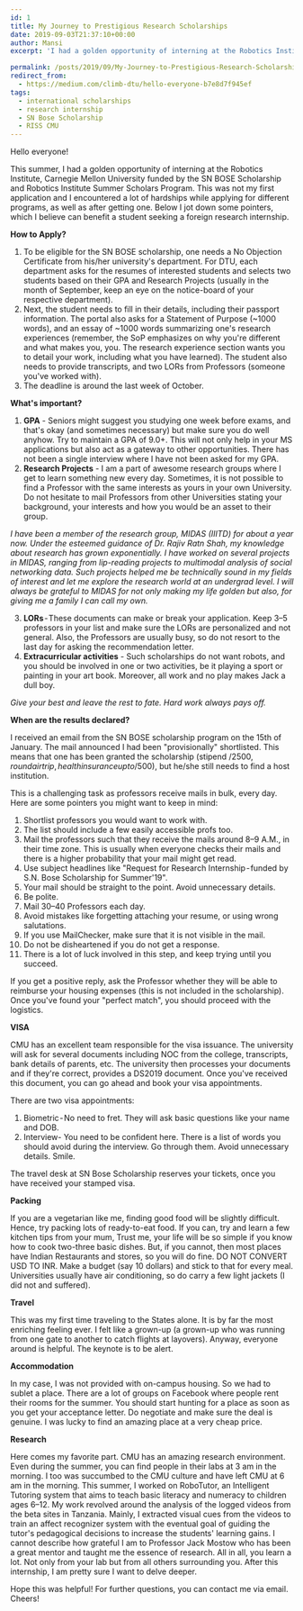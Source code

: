```yaml
---
id: 1
title: My Journey to Prestigious Research Scholarships
date: 2019-09-03T21:37:10+00:00
author: Mansi
excerpt: 'I had a golden opportunity of interning at the Robotics Institute, Carnegie Mellon University funded by the SN BOSE Scholarship and Robotics Institute Summer Scholars Program. This was not my first application and I encountered a lot of hardships while applying for different programs, as well as after getting one. Below I jot down some pointers, which I believe can benefit a student seeking a foreign research internship.'

permalink: /posts/2019/09/My-Journey-to-Prestigious-Research-Scholarships// 
redirect_from:
  - https://medium.com/climb-dtu/hello-everyone-b7e8d7f945ef
tags:
  - international scholarships
  - research internship
  - SN Bose Scholarship
  - RISS CMU
---
```


Hello everyone!

This summer, I had a golden opportunity of interning at the Robotics Institute, Carnegie Mellon University funded by the SN BOSE Scholarship and Robotics Institute Summer Scholars Program. This was not my first application and I encountered a lot of hardships while applying for different programs, as well as after getting one. Below I jot down some pointers, which I believe can benefit a student seeking a foreign research internship.

<b>How to Apply? </b>
 
1. To be eligible for the SN BOSE scholarship, one needs a No Objection Certificate from his/her university's department. For DTU, each department asks for the resumes of interested students and selects two students based on their GPA and Research Projects (usually in the month of September, keep an eye on the notice-board of your respective department).
2. Next, the student needs to fill in their details, including their passport information. The portal also asks for a Statement of Purpose (~1000 words), and an essay of ~1000 words summarizing one's research experiences (remember, the SoP emphasizes on why you're different and what makes you, you. The research experience section wants you to detail your work, including what you have learned). The student also needs to provide transcripts, and two LORs from Professors (someone you've worked with).
3. The deadline is around the last week of October.

<b>What's important? </b>
1. <b>GPA</b> - Seniors might suggest you studying one week before exams, and that's okay (and sometimes necessary) but make sure you do well anyhow. Try to maintain a GPA of 9.0+. This will not only help in your MS applications but also act as a gateway to other opportunities. There has not been a single interview where I have not been asked for my GPA.
2. <b>Research Projects</b> - I am a part of awesome research groups where I get to learn something new every day. Sometimes, it is not possible to find a Professor with the same interests as yours in your own University. Do not hesitate to mail Professors from other Universities stating your background, your interests and how you would be an asset to their group.

<i>I have been a member of the research group, MIDAS (IIITD) for about a year now. Under the esteemed guidance of Dr. Rajiv Ratn Shah, my knowledge about research has grown exponentially. I have worked on several projects in MIDAS, ranging from lip-reading projects to multimodal analysis of social networking data. Such projects helped me be technically sound in my fields of interest and let me explore the research world at an undergrad level. I will always be grateful to MIDAS for not only making my life golden but also, for giving me a family I can call my own. </i>
  
3. <b>LORs</b> - These documents can make or break your application. Keep 3–5 professors in your list and make sure the LORs are personalized and not general. Also, the Professors are usually busy, so do not resort to the last day for asking the recommendation letter.
4. <b>Extracurricular activities</b> - Such scholarships do not want robots, and you should be involved in one or two activities, be it playing a sport or painting in your art book. Moreover, all work and no play makes Jack a dull boy.


<i>Give your best and leave the rest to fate. Hard work always pays off. </i>

<b>When are the results declared? </b>

I received an email from the SN BOSE scholarship program on the 15th of January. The mail announced I had been "provisionally" shortlisted. This means that one has been granted the scholarship (stipend /$2500, round air trip, health insurance up to /$500), but he/she still needs to find a host institution. 

This is a challenging task as professors receive mails in bulk, every day.
Here are some pointers you might want to keep in mind:
1. Shortlist professors you would want to work with.
2. The list should include a few easily accessible profs too.
3. Mail the professors such that they receive the mails around 8–9 A.M., in their time zone. This is usually when everyone checks their mails and there is a higher probability that your mail might get read.
4. Use subject headlines like "Request for Research Internship - funded by S.N. Bose Scholarship for Summer'19".
5. Your mail should be straight to the point. Avoid unnecessary details.
6. Be polite.
7. Mail 30–40 Professors each day.
8. Avoid mistakes like forgetting attaching your resume, or using wrong salutations.
9. If you use MailChecker, make sure that it is not visible in the mail.
10. Do not be disheartened if you do not get a response.
11. There is a lot of luck involved in this step, and keep trying until you succeed.

If you get a positive reply, ask the Professor whether they will be able to reimburse your housing expenses (this is not included in the scholarship). Once you've found your "perfect match", you should proceed with the logistics.

<b>VISA</b>

CMU has an excellent team responsible for the visa issuance. The university will ask for several documents including NOC from the college, transcripts, bank details of parents, etc. The university then processes your documents and if they're correct, provides a DS2019 document. Once you've received this document, you can go ahead and book your visa appointments.

There are two visa appointments:
1. Biometric - No need to fret. They will ask basic questions like your name and DOB.
2. Interview- You need to be confident here. There is a list of words you should avoid during the interview. Go through them. Avoid unnecessary details. Smile.

The travel desk at SN Bose Scholarship reserves your tickets, once you have received your stamped visa.

<b>Packing</b>

If you are a vegetarian like me, finding good food will be slightly difficult. Hence, try packing lots of ready-to-eat food. If you can, try and learn a few kitchen tips from your mum, Trust me, your life will be so simple if you know how to cook two-three basic dishes. But, if you cannot, then most places have Indian Restaurants and stores, so you will do fine. DO NOT CONVERT USD TO INR. Make a budget (say 10 dollars) and stick to that for every meal. Universities usually have air conditioning, so do carry a few light jackets (I did not and suffered).

<b>Travel</b>

This was my first time traveling to the States alone. It is by far the most enriching feeling ever. I felt like a grown-up (a grown-up who was running from one gate to another to catch flights at layovers). Anyway, everyone around is helpful. The keynote is to be alert.

<b>Accommodation</b>

In my case, I was not provided with on-campus housing. So we had to sublet a place. There are a lot of groups on Facebook where people rent their rooms for the summer. You should start hunting for a place as soon as you get your acceptance letter. Do negotiate and make sure the deal is genuine. I was lucky to find an amazing place at a very cheap price.

<b>Research</b>

Here comes my favorite part.
CMU has an amazing research environment. Even during the summer, you can find people in their labs at 3 am in the morning. I too was succumbed to the CMU culture and have left CMU at 6 am in the morning. This summer, I worked on RoboTutor, an Intelligent Tutoring system that aims to teach basic literacy and numeracy to children ages 6–12. My work revolved around the analysis of the logged videos from the beta sites in Tanzania. Mainly, I extracted visual cues from the videos to train an affect recognizer system with the eventual goal of guiding the tutor's pedagogical decisions to increase the students' learning gains. I cannot describe how grateful I am to Professor Jack Mostow who has been a great mentor and taught me the essence of research. All in all, you learn a lot. Not only from your lab but from all others surrounding you.
After this internship, I am pretty sure I want to delve deeper.


Hope this was helpful!
For further questions, you can contact me via email. Cheers!
